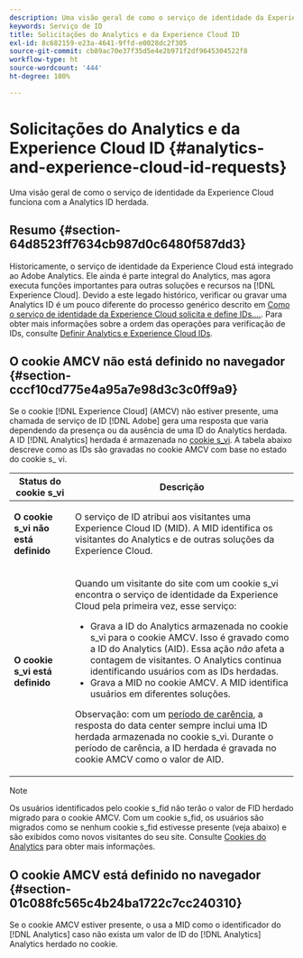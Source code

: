 ```yaml
---
description: Uma visão geral de como o serviço de identidade da Experience Cloud funciona com a Analytics ID herdada.
keywords: Serviço de ID
title: Solicitações do Analytics e da Experience Cloud ID
exl-id: 8c682159-e23a-4641-9ffd-e0028dc2f305
source-git-commit: cb89ac70e37f35d5e4e2b971f2df9645304522f8
workflow-type: ht
source-wordcount: '444'
ht-degree: 100%

---
```


# Solicitações do Analytics e da Experience Cloud ID {#analytics-and-experience-cloud-id-requests}

Uma visão geral de como o serviço de identidade da Experience Cloud funciona com a Analytics ID herdada.

## Resumo {#section-64d8523ff7634cb987d0c6480f587dd3}

Historicamente, o serviço de identidade da Experience Cloud está integrado ao Adobe Analytics. Ele ainda é parte integral do Analytics, mas agora executa funções importantes para outras soluções e recursos na [!DNL Experience Cloud]. Devido a este legado histórico, verificar ou gravar uma Analytics ID é um pouco diferente do processo genérico descrito em [Como o serviço de identidade da Experience Cloud solicita e define IDs….](../../introduction/id-request.md#concept-2caacebb1d244402816760e9b8bcef6a). Para obter mais informações sobre a ordem das operações para verificação de IDs, consulte [Definir Analytics e Experience Cloud IDs](../../reference/analytics-reference/analytics-ids.md#concept-f381dd18ee184c6c8e48286937a161d6).

## O cookie AMCV não está definido no navegador {#section-cccf10cd775e4a95a7e98d3c3c0ff9a9}

Se o cookie [!DNL Experience Cloud] (AMCV) não estiver presente, uma chamada de serviço de ID [!DNL Adobe] gera uma resposta que varia dependendo da presença ou da ausência de uma ID do Analytics herdada. A ID [!DNL Analytics] herdada é armazenada no [cookie s_vi](https://experienceleague.adobe.com/docs/core-services/interface/ec-cookies/cookies-analytics.html?lang=pt-BR). A tabela abaixo descreve como as IDs são gravadas no cookie AMCV com base no estado do cookie s_ vi.

<table id="table_DC85FECE26DD424E841BA1059AF1E57F"> 
 <thead> 
  <tr> 
   <th colname="col1" class="entry"> Status do cookie s_vi </th> 
   <th colname="col2" class="entry"> Descrição </th> 
  </tr> 
 </thead>
 <tbody> 
  <tr> 
   <td colname="col1"> <p> <b> O cookie s_vi não está definido</b> </p> </td> 
   <td colname="col2"> <p>O serviço de ID atribui aos visitantes uma <span class="keyword">Experience Cloud</span> ID (MID). A MID identifica os visitantes do <span class="keyword">Analytics</span> e de outras soluções da <span class="keyword">Experience Cloud</span>. </p> </td> 
  </tr> 
  <tr> 
   <td colname="col1"> <p> <b>O cookie s_vi está definido</b> </p> </td> 
   <td colname="col2"> <p>Quando um visitante do site com um cookie s_vi encontra o serviço de identidade da Experience Cloud pela primeira vez, esse serviço: </p> 
    <ul id="ul_BE584810280D4874AF802A9247011787"> 
     <li id="li_AA395B09A3174AF78F3EC10053E2E4F5">Grava a ID do <span class="keyword">Analytics</span> armazenada no cookie s_vi para o cookie AMCV. Isso é gravado como a ID do <span class="keyword">Analytics</span> (AID). Essa ação <i>não</i> afeta a contagem de visitantes. O <span class="keyword">Analytics</span> continua identificando usuários com as IDs herdadas. </li> 
     <li id="li_8735DE21FEA542BA8024109B8FE1E2ED">Grava a MID no cookie AMCV. A MID identifica usuários em diferentes soluções. </li> 
    </ul> <p> <p>Observação: com um <a href="../../reference/analytics-reference/grace-period.md" format="dita" scope="local"> período de carência</a>, a resposta do data center sempre inclui uma ID herdada armazenada no cookie s_vi. Durante o período de carência, a ID herdada é gravada no cookie AMCV como o valor de AID. </p> </p> </td> 
  </tr> 
 </tbody> 
</table>

>[!NOTE]
>
>Os usuários identificados pelo cookie s_fid não terão o valor de FID herdado migrado para o cookie AMCV. Com um cookie s_fid, os usuários são migrados como se nenhum cookie s_fid estivesse presente (veja abaixo) e são exibidos como novos visitantes do seu site. Consulte [Cookies do Analytics](https://experienceleague.adobe.com/docs/core-services/interface/ec-cookies/cookies-analytics.html?lang=pt-BR) para obter mais informações.

## O cookie AMCV está definido no navegador {#section-01c088fc565c4b24ba1722c7cc240310}

Se o cookie AMCV estiver presente, o usa a MID como o identificador do [!DNL Analytics] caso não exista um valor de ID do [!DNL Analytics] Analytics herdado no cookie.
